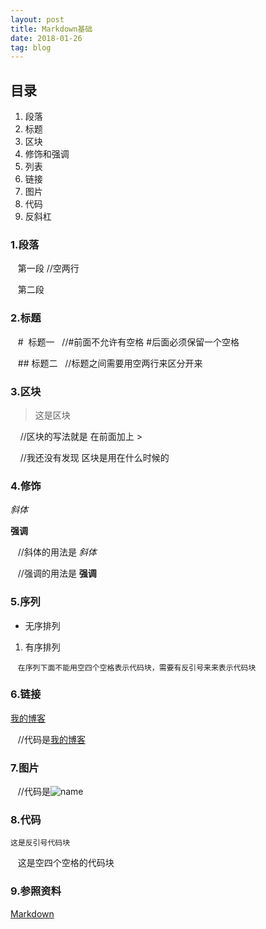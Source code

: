 ```yaml
---
layout: post
title: Markdown基础
date: 2018-01-26
tag: blog
---
```


## 目录
1. 段落
2. 标题
3. 区块
4. 修饰和强调
5. 列表
6. 链接
7. 图片
8. 代码
9. 反斜杠


### 1.段落
    
    第一段  //空两行
    
    
    第二段


### 2.标题


    #  标题一   //#前面不允许有空格 #后面必须保留一个空格
    
    
    ## 标题二   //标题之间需要用空两行来区分开来


### 3.区块
>这是区块
    
     //区块的写法就是 在前面加上  >
     
     
     //我还没有发现 区块是用在什么时候的

### 4.修饰
*斜体*


**强调**

    //斜体的用法是 *斜体*
    
    
    //强调的用法是 **强调**

### 5.序列
* 无序排列


1. 有序排列


    `在序列下面不能用空四个空格表示代码块，需要有反引号来来表示代码块`

### 6.链接
[我的博客](https://speakfly.github.io/)


    //代码是[我的博客](https://speakfly.github.io/)

### 7.图片
  
    //代码是![name](url)


### 8.代码

`这是反引号代码块`

    这是空四个空格的代码块


### 9.参照资料

  [Markdown](http://wowubuntu.com/markdown/basic.html)
